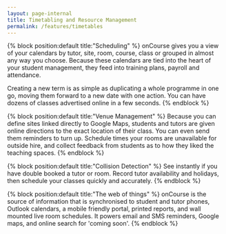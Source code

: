 ```yaml
---
layout: page-internal
title: Timetabling and Resource Management
permalink: /features/timetables
---
```


{% block position:default title:"Scheduling" %}
onCourse gives you a view of your calendars by tutor, site, room, course, class or grouped in almost any way you choose. Because these calendars are tied into the heart of your student management, they feed into training plans, payroll and attendance.

Creating a new term is as simple as duplicating a whole programme in one go, moving them forward to a new date with one action. You can have dozens of classes advertised online in a few seconds.
{% endblock %}

{% block position:default title:"Venue Management" %}
Because you can define sites linked directly to Google Maps, students and tutors are given online directions to the exact location of their class. You can even send them reminders to turn up.
Schedule times your rooms are unavailable for outside hire, and collect feedback from students as to how they liked the teaching spaces.
{% endblock %}


{% block position:default title:"Collision Detection" %}
See instantly if you have double booked a tutor or room. Record tutor availability and holidays, then schedule your classes quickly and accurately.
{% endblock %}

{% block position:default title:"The web of things" %}
onCourse is the source of information that is synchronised to student and tutor phones, Outlook calendars, a mobile friendly portal, printed reports, and wall mounted live room schedules. It powers email and SMS reminders, Google maps, and online search for 'coming soon'.
{% endblock %}
